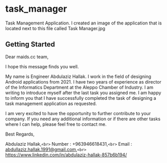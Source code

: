 # task_manager

Task Management Application.
I created an image of the application that is located next to this file called Task Manager.jpg

## Getting Started

Dear maids.cc team,

I hope this message finds you well.

My name is Engineer Abdulaziz Hallak. I work in the field of designing Android applications from 2021. I have two years of experience as director of the Informatics Department at the Aleppo Chamber of Industry. I am writing to introduce myself after the last task you assigned me. I am happy to inform you that I have successfully completed the task of designing a task management application as requested.

I am very excited to have the opportunity to further contribute to your company. If you need any additional information or if there are other tasks where I can help, please feel free to contact me.


Best Regards,

Abdulaziz Hallak,`<br>`
Number : +963946618431,`<br>`
Email : abdullaziz.hallak.1991@gmail.com,`<br>`
https://www.linkedin.com/in/abdulaziz-hallak-857b6b194/
